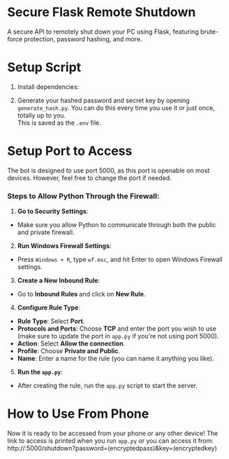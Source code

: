 # Secure Flask Remote Shutdown

A secure API to remotely shut down your PC using Flask, featuring brute-force protection, password hashing, and more.

# Setup Script

1. Install dependencies:

2. Generate your hashed password and secret key by opening `generate_hash.py`. You can do this every time you use it or just once, totally up to you.  
This is saved as the `.env` file.

# Setup Port to Access

The bot is designed to use port 5000, as this port is openable on most devices. However, feel free to change the port if needed.

### Steps to Allow Python Through the Firewall:

1. **Go to Security Settings**:
- Make sure you allow Python to communicate through both the public and private firewall.

2. **Run Windows Firewall Settings**:
- Press `Windows + R`, type `wf.msc`, and hit Enter to open Windows Firewall settings.

3. **Create a New Inbound Rule**:
- Go to **Inbound Rules** and click on **New Rule**.

4. **Configure Rule Type**:
- **Rule Type**: Select **Port**.
- **Protocols and Ports**: Choose **TCP** and enter the port you wish to use (make sure to update the port in `app.py` if you're not using port 5000).
- **Action**: Select **Allow the connection**.
- **Profile**: Choose **Private and Public**.
- **Name**: Enter a name for the rule (you can name it anything you like).

5. **Run the `app.py`**:
- After creating the rule, run the `app.py` script to start the server.

# How to Use From Phone

Now it is ready to be accessed from your phone or any other device! The link to access is printed when you run `app.py` or you can access it from:
http://<your-ip>:5000/shutdown?password=(encryptedpass)&key=(encryptedkey)
